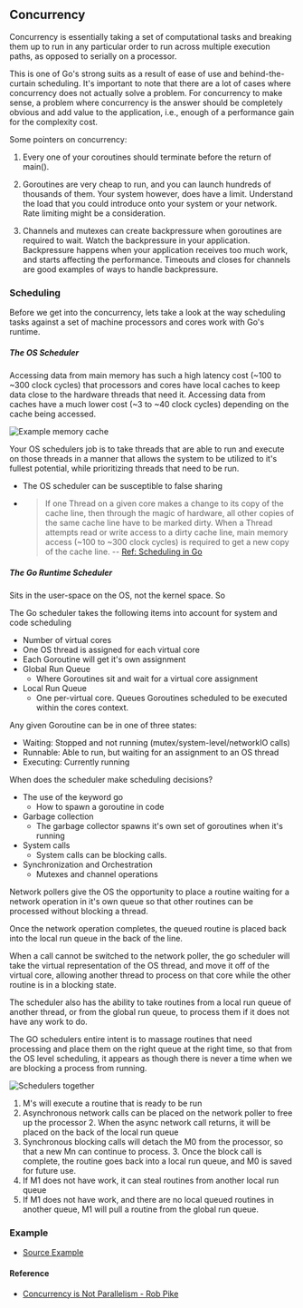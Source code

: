 ## Concurrency
Concurrency is essentially taking a set of computational tasks and breaking them up to run in any particular
order to run across multiple execution paths, as opposed to serially on a processor.

This is one of Go's strong suits as a result of ease of use and behind-the-curtain scheduling. It's 
important to note that there are a lot of cases where concurrency does not actually solve a problem.
For concurrency to make sense, a problem where concurrency is the answer should be completely obvious and 
add value to the application, i.e., enough of a performance gain for the complexity cost.

Some pointers on concurrency:
1. Every one of your coroutines should terminate before the return of main().

2. Goroutines are very cheap to run, and you can launch hundreds of thousands of them.
Your system however, does have a limit. Understand the load that you could introduce onto your
system or your network. Rate limiting might be a consideration.

3. Channels and mutexes can create backpressure when goroutines are required to wait.
Watch the backpressure in your application. Backpressure happens when your application
receives too much work, and starts affecting the performance. Timeouts and closes for channels are 
good examples of ways to handle backpressure.
 

### Scheduling
Before we get into the concurrency, lets take a look at the way scheduling tasks against a set of
machine processors and cores work with Go's runtime.

##### The OS Scheduler
Accessing data from main memory has such a high latency cost 
(~100 to ~300 clock cycles) that processors and cores have local caches to
keep data close to the hardware threads that need it. Accessing data from 
caches have a much lower cost (~3 to ~40 clock cycles) depending on the 
cache being accessed.

![Example memory cache](https://github.com/josh5276/go-course/blob/master/common/img/example_cache.png)

Your OS schedulers job is to take threads that are able to run and execute on those threads
in a manner that allows the system to be utilized to it's fullest potential, while
prioritizing threads that need to be run.
 - The OS scheduler can be susceptible to false sharing
  - > If one Thread on a given core makes a change to its copy of the cache line,
  then through the magic of hardware, all other copies of the same cache 
  line have to be marked dirty. When a Thread attempts read or write access 
  to a dirty cache line, main memory access (~100 to ~300 clock cycles) is 
  required to get a new copy of the cache line.
  -- [Ref: Scheduling in Go](https://www.ardanlabs.com/blog/2018/08/scheduling-in-go-part1.html)

##### The Go Runtime Scheduler
Sits in the user-space on the OS, not the kernel space. So 

The Go scheduler takes the following items into account for system and code scheduling
 - Number of virtual cores 
 - One OS thread is assigned for each virtual core
 - Each Goroutine will get it's own assignment
 - Global Run Queue
   - Where Goroutines sit and wait for a virtual core assignment
 - Local Run Queue
    - One per-virtual core. Queues Goroutines scheduled to be executed within 
    the cores context.

 Any given Goroutine can be in one of three states:
  - Waiting:   Stopped and not running (mutex/system-level/networkIO calls)
  - Runnable:  Able to run, but waiting for an assignment to an OS thread
  - Executing: Currently running

When does the scheduler make scheduling decisions?
 - The use of the keyword go
   - How to spawn a goroutine in code
 - Garbage collection
   - The garbage collector spawns it's own set of goroutines when it's running
 - System calls
   - System calls can be blocking calls. 
 - Synchronization and Orchestration
   - Mutexes and channel operations
    
Network pollers give the OS the opportunity to place a routine waiting for a 
network operation in it's own queue so that other routines can be processed 
without blocking a thread. 

Once the network operation completes, the queued routine is placed back into 
the local run queue in the back of the line.

When a call cannot be switched to the network poller, the go scheduler will 
take the virtual representation of the OS thread, and move it off of the 
virtual core, allowing another thread to process on that core while the other
 routine is in a blocking state.

The scheduler also has the ability to take routines from a local run queue 
of another thread, or from the global run queue, to process them if it does 
not have any work to do.

The GO schedulers entire intent is to massage routines that need processing 
and place them on the right queue at the right time, so that from the OS 
level scheduling, it appears as though there is never a time when we are 
blocking a process from running. 

![Schedulers together](https://github.com/josh5276/go-course/blob/master/common/img/OS_Go_SchedulerMap.png)

1. M's will execute a routine that is ready to be run
2. Asynchronous network calls can be placed on the network poller to free up the processor
    2. When the async network call returns, it will be placed on the back of the local run queue
3. Synchronous blocking calls will detach the M0 from the processor, so that a new Mn can continue to process.
    3. Once the block call is complete, the routine goes back into a local run queue, and M0 is saved 
    for future use.
4. If M1 does not have work, it can steal routines from another local run queue
5. If M1 does not have work, and there are no local queued routines in another queue, M1 will pull a
 routine from the global run queue.
 
 ### Example
  - [Source Example](https://github.com/josh5276/go-course/blob/master/topics/routines/example.go)
  
 #### Reference
  - [Concurrency is Not Parallelism - Rob Pike](https://www.youtube.com/watch?v=cN_DpYBzKso)